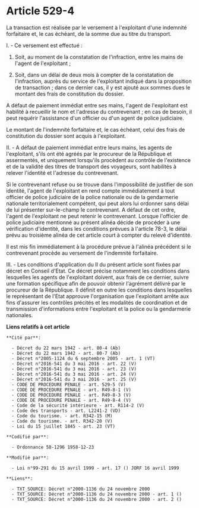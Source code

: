 # Article 529-4

La transaction est réalisée par le versement à l'exploitant d'une indemnité forfaitaire et, le cas échéant, de la somme due
au titre du transport.

I. - Ce versement est effectué :

1. Soit, au moment de la constatation de l'infraction, entre les mains de l'agent de l'exploitant ;

2. Soit, dans un délai de deux mois à compter de la constatation de l'infraction, auprès du service de l'exploitant indiqué
dans la proposition de transaction ; dans ce dernier cas, il y est ajouté aux sommes dues le montant des frais de
constitution du dossier.

A défaut de paiement immédiat entre ses mains, l'agent de l'exploitant est habilité à recueillir le nom et l'adresse du
contrevenant ; en cas de besoin, il peut requérir l'assistance d'un officier ou d'un agent de police judiciaire.

Le montant de l'indemnité forfaitaire et, le cas échéant, celui des frais de constitution du dossier sont acquis à
l'exploitant.

II. - A défaut de paiement immédiat entre leurs mains, les agents de l'exploitant, s'ils ont été agréés par le procureur de
la République et assermentés, et uniquement lorsqu'ils procèdent au contrôle de l'existence et de la validité des titres de
transport des voyageurs, sont habilités à relever l'identité et l'adresse du contrevenant.

Si le contrevenant refuse ou se trouve dans l'impossibilité de justifier de son identité, l'agent de l'exploitant en rend
compte immédiatement à tout officier de police judiciaire de la police nationale ou de la gendarmerie nationale
territorialement compétent, qui peut alors lui ordonner sans délai de lui présenter sur-le-champ le contrevenant. A défaut de
cet ordre, l'agent de l'exploitant ne peut retenir le contrevenant. Lorsque l'officier de police judiciaire mentionné au
présent alinéa décide de procéder à une vérification d'identité, dans les conditions prévues à l'article 78-3, le délai prévu
au troisième alinéa de cet article court à compter du relevé d'identité.

Il est mis fin immédiatement à la procédure prévue à l'alinéa précédent si le contrevenant procède au versement de
l'indemnité forfaitaire.

III. - Les conditions d'application du II du présent article sont fixées par décret en Conseil d'Etat. Ce décret précise
notamment les conditions dans lesquelles les agents de l'exploitant doivent, aux frais de ce dernier, suivre une formation
spécifique afin de pouvoir obtenir l'agrément délivré par le procureur de la République. Il définit en outre les conditions
dans lesquelles le représentant de l'Etat approuve l'organisation que l'exploitant arrête aux fins d'assurer les contrôles
précités et les modalités de coordination et de transmission d'informations entre l'exploitant et la police ou la gendarmerie
nationales.

**Liens relatifs à cet article**

	**Cité par**:

	  - Décret du 22 mars 1942 - art. 80-4 (Ab)
	  - Décret du 22 mars 1942 - art. 80-7 (Ab)
	  - Décret n°2005-1124 du 6 septembre 2005 - art. 1 (VT)
	  - Décret n°2016-541 du 3 mai 2016 - art. 22 (V)
	  - Décret n°2016-541 du 3 mai 2016 - art. 23 (V)
	  - Décret n°2016-541 du 3 mai 2016 - art. 24 (V)
	  - Décret n°2016-541 du 3 mai 2016 - art. 25 (V)
	  - CODE DE PROCEDURE PENALE - art. 529-5 (V)
	  - CODE DE PROCEDURE PENALE - art. R49-8-1 (V)
	  - CODE DE PROCEDURE PENALE - art. R49-8-3 (V)
	  - CODE DE PROCEDURE PENALE - art. R49-8-4 (V)
	  - Code de la sécurité intérieure - art. R114-2 (V)
	  - Code des transports - art. L2241-2 (VD)
	  - Code du tourisme. - art. R342-15 (M)
	  - Code du tourisme. - art. R342-20 (V)
	  - Loi du 15 juillet 1845 - art. 23 (VT)

	**Codifié par**:

	  - Ordonnance 58-1296 1958-12-23

	**Modifié par**:

	  - Loi n°99-291 du 15 avril 1999 - art. 17 () JORF 16 avril 1999

	**Liens**:

	  - TXT_SOURCE: Décret n°2000-1136 du 24 novembre 2000
	  - TXT_SOURCE: Décret n°2000-1136 du 24 novembre 2000 - art. 1 ()
	  - TXT_SOURCE: Décret n°2000-1136 du 24 novembre 2000 - art. 2 ()
